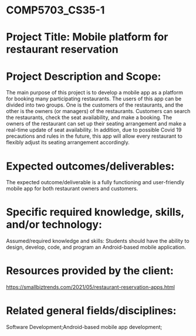 # COMP5703_CS35-1

# Project Title: Mobile platform for restaurant reservation

# Project Description and Scope:
The main purpose of this project is to develop a mobile app as a platform for booking many
participating restaurants. The users of this app can be divided into two groups. One is the customers
of the restaurants, and the other is the owners (or managers) of the restaurants. Customers can
search the restaurants, check the seat availability, and make a booking. The owners of the restaurant 
can set up their seating arrangement and make a real-time update of seat availability. In addition,
due to possible Covid 19 precautions and rules in the future, this app will allow every restaurant to
flexibly adjust its seating arrangement accordingly.

# Expected outcomes/deliverables:
The expected outcome/deliverable is a fully functioning and user-friendly mobile app for both
restaurant owners and customers.

# Specific required knowledge, skills, and/or technology:
Assumed/required knowledge and skills: Students should have the ability to design, develop, code,
and program an Android-based mobile application.

# Resources provided by the client: 
https://smallbiztrends.com/2021/05/restaurant-reservation-apps.html

# Related general fields/disciplines:
Software Development;Android-based mobile app development;

